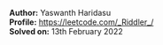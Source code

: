 **Author:** Yaswanth Haridasu <br> 
**Profile:** https://leetcode.com/_Riddler_/ <br>
**Solved on:** 13th February 2022